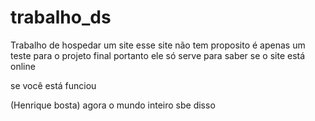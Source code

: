 # trabalho_ds
Trabalho de hospedar um site
esse site não tem proposito é apenas um teste para o projeto final
portanto ele só serve para saber se o site está online

se você está funciou 

(Henrique bosta) 
agora o mundo inteiro sbe disso
